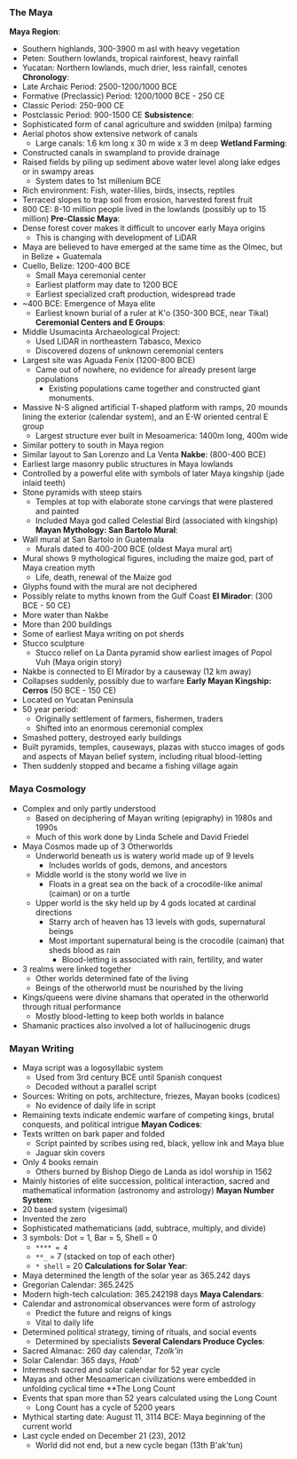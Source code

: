 ### The Maya
**Maya Region**:
 - Southern highlands, 300-3900 m asl with heavy vegetation
 - Peten: Southern lowlands, tropical rainforest, heavy rainfall
 - Yucatan: Northern lowlands, much drier, less rainfall, cenotes
**Chronology**:
 - Late Archaic Period: 2500-1200/1000 BCE
 - Formative (Preclassic) Period: 1200/1000 BCE - 250 CE
 - Classic Period: 250-900 CE
 - Postclassic Period: 900-1500 CE
**Subsistence**:
 - Sophisticated form of canal agriculture and swidden (milpa) farming
 - Aerial photos show extensive network of canals
	 - Large canals: 1.6 km long x 30 m wide x 3 m deep
**Wetland Farming**:
 - Constructed canals in swampland to provide drainage
 - Raised fields by piling up sediment above water level along lake edges or in swampy areas
	 - System dates to 1st millenium BCE
 - Rich environment: Fish, water-lilies, birds, insects, reptiles
 - Terraced slopes to trap soil from erosion, harvested forest fruit
 - 800 CE: 8-10 million people lived in the lowlands (possibly up to 15 million)
**Pre-Classic Maya**:
 - Dense forest cover makes it difficult to uncover early Maya origins
	 - This is changing with development of LiDAR
 - Maya are believed to have emerged at the same time as the Olmec, but in Belize + Guatemala
 - Cuello, Belize: 1200-400 BCE
	 - Small Maya ceremonial center
	 - Earliest platform may date to 1200 BCE
	 - Earliest specialized craft production, widespread trade
 - ~400 BCE: Emergence of Maya elite
	 - Earliest known burial of a ruler at K'o (350-300 BCE, near Tikal)
**Ceremonial Centers and E Groups**:
 - Middle Usumacinta Archaeological Project:
	 - Used LiDAR in northeastern Tabasco, Mexico
	 - Discovered dozens of unknown ceremonial centers
 - Largest site was Aguada Fenix (1200-800 BCE)
	 - Came out of nowhere, no evidence for already present large populations
		 - Existing populations came together and constructed giant monuments.
 - Massive N-S aligned artificial T-shaped platform with ramps, 20 mounds lining the exterior (calendar system), and an E-W oriented central E group
	 - Largest structure ever built in Mesoamerica: 1400m long, 400m wide
 - Similar pottery to south in Maya region
 - Similar layout to San Lorenzo and La Venta
**Nakbe**: (800-400 BCE)
 - Earliest large masonry public structures in Maya lowlands
 - Controlled by a powerful elite with symbols of later Maya kingship (jade inlaid teeth)
 - Stone pyramids with steep stairs
	 - Temples at top with elaborate stone carvings that were plastered and painted
	 - Included Maya god called Celestial Bird (associated with kingship)
**Mayan Mythology: San Bartolo Mural**:
 - Wall mural at San Bartolo in Guatemala
	 - Murals dated to 400-200 BCE (oldest Maya mural art)
 - Mural shows 9 mythological figures, including the maize god, part of Maya creation myth
	 - Life, death, renewal of the Maize god
 - Glyphs found with the mural are not deciphered
 - Possibly relate to myths known from the Gulf Coast
**El Mirador**: (300 BCE - 50 CE)
 - More water than Nakbe
 - More than 200 buildings
 - Some of earliest Maya writing on pot sherds
 - Stucco sculpture
	 - Stucco relief on La Danta pyramid show earliest images of Popol Vuh (Maya origin story)
 - Nakbe is connected to El Mirador by a causeway (12 km away)
 - Collapses suddenly, possibly due to warfare
**Early Mayan Kingship: Cerros** (50 BCE - 150 CE)
 - Located on Yucatan Peninsula
 - 50 year period:
	 - Originally settlement of farmers, fishermen, traders
	 - Shifted into an enormous ceremonial complex
 - Smashed pottery, destroyed early buildings
 - Built pyramids, temples, causeways, plazas with stucco images of gods and aspects of Mayan belief system, including ritual blood-letting
 - Then suddenly stopped and became a fishing village again

### Maya Cosmology
 - Complex and only partly understood
	 - Based on deciphering of Mayan writing (epigraphy) in 1980s and 1990s
	 - Much of this work done by Linda Schele and David Friedel
 - Maya Cosmos made up of 3 Otherworlds
	 - Underworld beneath us is watery world made up of 9 levels
		 - Includes worlds of gods, demons, and ancestors
	 - Middle world is the stony world we live in
		 - Floats in a great sea on the back of a crocodile-like animal (caiman) or on a turtle
	 - Upper world is the sky held up by 4 gods located at cardinal directions
		 - Starry arch of heaven has 13 levels with gods, supernatural beings
		 - Most important supernatural being is the crocodile (caiman) that sheds blood as rain
			 - Blood-letting is associated with rain, fertility, and water
 - 3 realms were linked together
	 - Other worlds determined fate of the living
	 - Beings of the otherworld must be nourished by the living
 - Kings/queens were divine shamans that operated in the otherworld through ritual performance
	 - Mostly blood-letting to keep both worlds in balance
 - Shamanic practices also involved a lot of hallucinogenic drugs

### Mayan Writing
 - Maya script was a logosyllabic system
	 - Used from 3rd century BCE until Spanish conquest
	 - Decoded without a parallel script
 - Sources: Writing on pots, architecture, friezes, Mayan books (codices)
	 - No evidence of daily life in script
 - Remaining texts indicate endemic warfare of competing kings, brutal conquests, and political intrigue
**Mayan Codices**:
 - Texts written on bark paper and folded
	 - Script painted by scribes using red, black, yellow ink and Maya blue
	 - Jaguar skin covers
 - Only 4 books remain
	 - Others burned by Bishop Diego de Landa as idol worship in 1562
 - Mainly histories of elite succession, political interaction, sacred and mathematical information (astronomy and astrology)
**Mayan Number System**:
 - 20 based system (vigesimal)
 - Invented the zero
 - Sophisticated mathematicians (add, subtrace, multiply, and divide)
 - 3 symbols: Dot = 1, Bar = 5, Shell = 0
	 - `**** = 4`
	 - `**_` = 7 (stacked on top of each other)
	 - `* shell` = 20
**Calculations for Solar Year**:
 - Maya determined the length of the solar year as 365.242 days
 - Gregorian Calendar: 365.2425
 - Modern high-tech calculation: 365.242198 days
**Maya Calendars**:
 - Calendar and astronomical observances were form of astrology
	 - Predict the future and reigns of kings
	 - Vital to daily life
 - Determined political strategy, timing of rituals, and social events
	 - Determined by specialists
**Several Calendars Produce Cycles**:
 - Sacred Almanac: 260 day calendar, *Tzolk'in*
 - Solar Calendar: 365 days, *Haab'*
 - Intermesh sacred and solar calendar for 52 year cycle
 - Mayas and other Mesoamerican civilizations were embedded in unfolding cyclical time
**The Long Count
 - Events that span more than 52 years calculated using the Long Count
	 - Long Count has a cycle of 5200 years
 - Mythical starting date: August 11, 3114 BCE: Maya beginning of the current world
 - Last cycle ended on December 21 (23), 2012
	 - World did not end, but a new cycle began (13th B'ak'tun)
